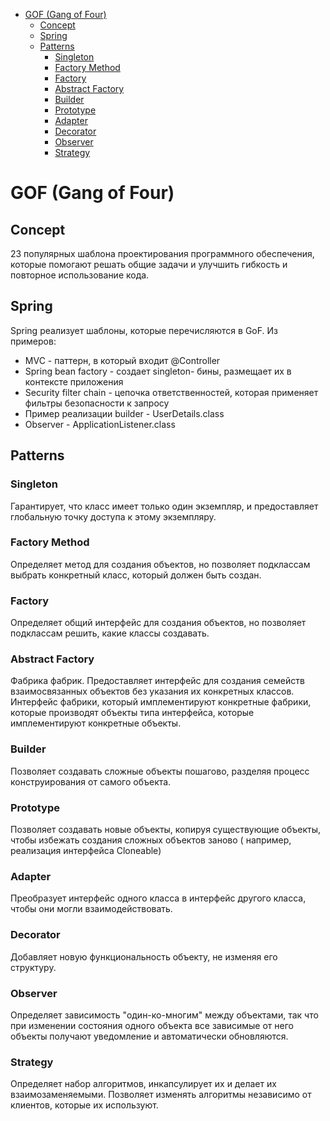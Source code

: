 <!-- TOC -->
* [GOF (Gang of Four)](#gof--gang-of-four-)
  * [Concept](#concept)
  * [Spring](#spring)
  * [Patterns](#patterns)
    * [Singleton](#singleton)
    * [Factory Method](#factory-method)
    * [Factory](#factory)
    * [Abstract Factory](#abstract-factory)
    * [Builder](#builder)
    * [Prototype](#prototype)
    * [Adapter](#adapter)
    * [Decorator](#decorator)
    * [Observer](#observer)
    * [Strategy](#strategy)
<!-- TOC -->

# GOF (Gang of Four)

## Concept

23 популярных шаблона проектирования программного обеспечения, которые помогают решать общие задачи и улучшить гибкость
и повторное использование кода.

## Spring

Spring реализует шаблоны, которые перечисляются в GoF. Из примеров:

- MVC - паттерн, в который входит @Controller
- Spring bean factory - создает singleton- бины, размещает их в контексте приложения
- Security filter chain - цепочка ответственностей, которая применяет фильтры безопасности к запросу
- Пример реализации builder - UserDetails.class
- Observer - ApplicationListener.class

## Patterns

### Singleton

Гарантирует, что класс имеет только один экземпляр, и предоставляет глобальную точку доступа к этому экземпляру.

### Factory Method

Определяет метод для создания объектов, но позволяет подклассам выбрать конкретный класс, который должен быть создан.

### Factory

Определяет общий интерфейс для создания объектов, но позволяет подклассам решить, какие классы создавать.

### Abstract Factory

Фабрика фабрик. Предоставляет интерфейс для создания семейств взаимосвязанных объектов без указания их конкретных
классов. Интерфейс фабрики, который имплементируют конкретные фабрики, которые производят объекты типа интерфейса,
которые имплементируют конкретные объекты.

### Builder

Позволяет создавать сложные объекты пошагово, разделяя процесс конструирования от самого объекта.

### Prototype

Позволяет создавать новые объекты, копируя существующие объекты, чтобы избежать создания сложных объектов заново (
например, реализация интерфейса Cloneable)

### Adapter

Преобразует интерфейс одного класса в интерфейс другого класса, чтобы они могли взаимодействовать.

### Decorator

Добавляет новую функциональность объекту, не изменяя его структуру.

### Observer

Определяет зависимость "один-ко-многим" между объектами, так что при изменении состояния одного объекта все зависимые от
него объекты получают уведомление и автоматически обновляются.

### Strategy

Определяет набор алгоритмов, инкапсулирует их и делает их взаимозаменяемыми. Позволяет изменять алгоритмы независимо от
клиентов, которые их используют.
